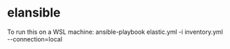 # elansible


To run this on a WSL machine:
ansible-playbook elastic.yml -i inventory.yml --connection=local


